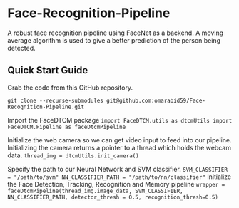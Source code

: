 # Face-Recognition-Pipeline
A robust face recognition pipeline using FaceNet as a backend. A moving average algorithm is used to give a better prediction of the person being detected.


## Quick Start Guide
Grab the code from this GitHub repository.

``git clone --recurse-submodules git@github.com:omarabid59/Face-Recognition-Pipeline.git``

Import the FaceDTCM package
``
import FaceDTCM.utils as dtcmUtils
import FaceDTCM.Pipeline as faceDtcmPipeline
``

Initialize the web camera so we can get video input to feed into our pipeline. Initializing the camera returns a pointer to a thread which holds the webcam data.
``thread_img = dtcmUtils.init_camera()``

Specify the path to our Neural Network and SVM classifier.
``
SVM_CLASSIFIER = "/path/to/svm"
NN_CLASSIFIER_PATH = "/path/to/nn/classifier"
``
Initialize the Face Detection, Tracking, Recognition and Memory pipeline
``
wrapper = faceDtcmPipeline(thread_img.image_data,
                        SVM_CLASSIFIER,
                        NN_CLASSIFIER_PATH,
                        detector_thresh = 0.5,
                        recognition_thresh=0.5)
``
